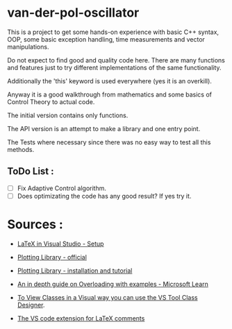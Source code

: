 # van-der-pol-oscillator

This is a project to get some hands-on experience with basic C++ syntax, OOP, some basic exception handling, time measurements and vector manipulations.

Do not expect to find good and quality code here. There are many functions and features just to try different implementations of the same functionality.

Additionally the 'this' keyword is used everywhere (yes it is an overkill).

Anyway it is a good walkthrough from mathematics and some basics of Control Theory to actual code.

The initial version contains only functions.

The API version is an attempt to make a library and one entry point.

The Tests where necessary since there was no easy way to test all this methods.

## ToDo List :
- [ ] Fix Adaptive Control algorithm.
- [ ] Does optimizating the code has any good result? If yes try it.

# Sources :

- [LaTeX in Visual Studio - Setup](https://guillaumeblanchet.medium.com/using-latex-in-visual-studio-code-on-windows-121032043dad)

- [Plotting Library - official](http://www.gnuplot.info/)

- [Plotting Library - installation and tutorial](https://www.youtube.com/watch?v=gsLIUtmTs8Q)

- [An in depth guide on Overloading with examples - Microsoft Learn](https://learn.microsoft.com/en-us/cpp/cpp/function-overloading?view=msvc-170)

- [To View Classes in a Visual way you can use the VS Tool Class Designer](https://learn.microsoft.com/en-us/visualstudio/ide/class-designer/designing-and-viewing-classes-and-types?view=vs-2022).

- [The VS code extension for LaTeX comments](https://github.com/kindermannhubert/VsTeXCommentsExtension)

